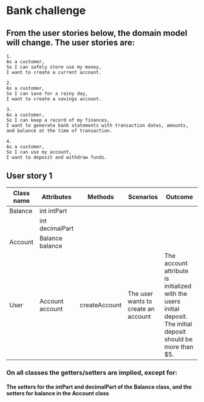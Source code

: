 # Bank challenge

## From the user stories below, the domain model will change. The user stories are:


```
1.
As a customer,
So I can safely store use my money,
I want to create a current account.

2.
As a customer,
So I can save for a rainy day,
I want to create a savings account.

3.
As a customer,
So I can keep a record of my finances,
I want to generate bank statements with transaction dates, amounts, and balance at the time of transaction.

4.
As a customer,
So I can use my account,
I want to deposit and withdraw funds.
```
## User story 1

| Class name | Attributes      | Methods       | Scenarios                           | Outcome                                                                                                          |      
|------------|-----------------|---------------|-------------------------------------|------------------------------------------------------------------------------------------------------------------|
| Balance    | int intPart     |               |                                     |                                                                                                                  |
|            | int decimalPart |               |                                     |                                                                                                                  |
| Account    | Balance balance |               |                                     |                                                                                                                  |
| User       | Account account | createAccount | The user wants to create an account | The account attribute is initialized with the users initial deposit. The initial deposit should be more than $5. |

### On all classes the getters/setters are implied, except for:
#### The setters for the intPart and decimalPart of the Balance class, and the setters for balance in the Account class